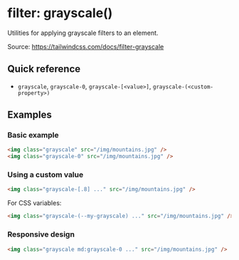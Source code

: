# filter: grayscale()

Utilities for applying grayscale filters to an element.

Source: https://tailwindcss.com/docs/filter-grayscale

## Quick reference

- `grayscale`, `grayscale-0`, `grayscale-[<value>]`, `grayscale-(<custom-property>)`

## Examples

### Basic example

```html
<img class="grayscale" src="/img/mountains.jpg" />
<img class="grayscale-0" src="/img/mountains.jpg" />
```

### Using a custom value

```html
<img class="grayscale-[.8] ..." src="/img/mountains.jpg" />
```

For CSS variables:

```html
<img class="grayscale-(--my-grayscale) ..." src="/img/mountains.jpg" />
```

### Responsive design

```html
<img class="grayscale md:grayscale-0 ..." src="/img/mountains.jpg" />
```
